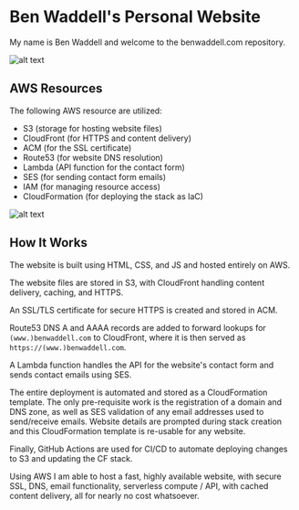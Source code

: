 # Ben Waddell's Personal Website

My name is Ben Waddell and welcome to the benwaddell.com repository.

![alt text](https://benwaddell.s3.amazonaws.com/github/website/preview.png)


## AWS Resources

The following AWS resource are utilized:

- S3 (storage for hosting website files)
- CloudFront (for HTTPS and content delivery)
- ACM (for the SSL certificate)
- Route53 (for website DNS resolution)
- Lambda (API function for the contact form)
- SES (for sending contact form emails)
- IAM (for managing resource access)
- CloudFormation (for deploying the stack as IaC)

 ![alt text](https://benwaddell.s3.amazonaws.com/github/website/stackdetails.png)


## How It Works

The website is built using HTML, CSS, and JS and hosted entirely on AWS.

The website files are stored in S3, with CloudFront handling content delivery, caching, and HTTPS.

An SSL/TLS certificate for secure HTTPS is created and stored in ACM.

Route53 DNS A and AAAA records are added to forward lookups for `(www.)benwaddell.com` to CloudFront, where it is then served as `https://(www.)benwaddell.com`.

A Lambda function handles the API for the website's contact form and sends contact emails using SES.

The entire deployment is automated and stored as a CloudFormation template. The only pre-requisite work is the registration of a domain and DNS zone, as well as SES validation of any email addresses used to send/receive emails. Website details are prompted during stack creation and this CloudFormation template is re-usable for any website.

Finally, GitHub Actions are used for CI/CD to automate deploying changes to S3 and updating the CF stack.

Using AWS I am able to host a fast, highly available website, with secure SSL, DNS, email functionality, serverless compute / API, with cached content delivery, all for nearly no cost whatsoever.